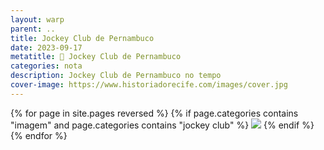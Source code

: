 ```yaml
---
layout: warp
parent: ..
title: Jockey Club de Pernambuco
date: 2023-09-17
metatitle: 🏇 Jockey Club de Pernambuco
categories: nota
description: Jockey Club de Pernambuco no tempo
cover-image: https://www.historiadorecife.com/images/cover.jpg
---
```


{% for page in site.pages reversed %}
{% if page.categories contains "imagem" and page.categories contains "jockey club" %}
<img src="/notas/imagens/{{ page.title }}.jpg" />
{% endif %}
{% endfor %}